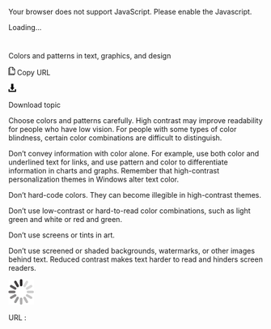Your browser does not support JavaScript. Please enable the Javascript.

Loading...

# 

Colors and patterns in text, graphics, and design

![Copy URL](colors-patterns-text-graphics-design_files/Copy.png)
Copy URL

![Download](colors-patterns-text-graphics-design_files/Download.png)

Download topic

Choose
colors and patterns carefully. High contrast may improve
readability for people who have low vision. For people with some types
of color blindness, certain color combinations are difficult to
distinguish. 

Don’t convey information with color alone.
For example, use both color and underlined text for links, and use
pattern and color to differentiate information in charts
and graphs. Remember that high-contrast personalization themes
in Windows alter text color. 

Don’t hard-code colors. They can become illegible in high-contrast themes. 

Don’t use low-contrast or hard-to-read color combinations, such as light green and white or red and green. 

Don’t use screens or tints in art.

Don’t use screened or shaded backgrounds, watermarks, or other images behind text. Reduced contrast makes text harder to read and hinders screen readers.

![In progress](colors-patterns-text-graphics-design_files/activity-large.gif)

URL :
